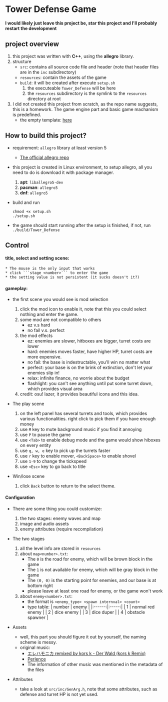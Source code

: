 # Tower Defense Game

**I would likely just leave this project be, star this project and I'll probably restart the development**

## project overview

1. this project was written with **C++**, using the **allegro** library.
2. structure
    * ```src```: contains all source code file and header (note that header files are in the ```inc``` subdirectory)
    * ```resources```: contain the assets of the game
    * ```build```: it will be created after execute ```setup.sh```
       1. the executeable ```Tower_Defense``` will be here
       2. the ```resources``` subdirectory is the symlink to the ```resources``` directory at root
3. I did not created this project from scratch, as the repo name suggests, this is a homework. The game engine part and basic game machanism is predefined.
    * the empty template: [here](https://drive.google.com/drive/folders/1vfwRhzD4txgvNgLjqe2RoL5-qFSouses)
   
## How to build this project?

* requirement: ```allegro``` library at least version 5
  * [The official allegro repo](https://github.com/liballeg/allegro5)

* this project is created in Linux environment, to setup allegro, all you need to do is download it with package manager.
  1. **apt**: ```liballegro5-dev```
  2. **pacman**: ```allegro5```
  3. **dnf**: ```allegro5```

* build and run
    ```
    chmod +x setup.sh
    ./setup.sh
    ```
* the game should start running after the setup is finished, if not, run ```./build/Tower_Defense```

## Control

#### title, select and setting scene:
    * The mouse is the only input that works
    * click ```stage <number>``` to enter the game
    * the setting value is not persistent (it sucks doesn't it?)

#### gameplay:
* the first scene you would see is mod selection
    1. click the mod icon to enable it, note that this you could select nothing and enter the game.
    2. some mod are not compatible to others
        * ez v.s hard
        * no fail v.s. perfect
    3. the mod effects
        * ez: enemies are slower, hitboxes are bigger, turret costs are lower
        * hard: enemies moves faster, have higher HP, turret costs are more expensive.
        * no fail: the base is indestructable, you'll win no matter what
        * perfect: your base is on the brink of extinction, don't let your enemies slip in!
        * relax: infinite finance, no worrie about the budget
        * flashlight: you can't see anything until put some turret down, which provides visual area
    4. credit: osu! lazer, it provides beautiful icons and this idea.

* The play scene
    1. on the left panel has several turrets and tools, which provides various functionalities. right click to pick them if you have enough money
    2. use ```M``` key to mute background music if you find it annoying
    3. use ```P``` to pause the game
    4. use ```<Tab>``` to enable debug mode and the game would show hiboxes on every entity
    5. use ```q, w, e``` key to pick up the turrets faster
    6. use ```r``` key to enable mover, ```<BackSpace>``` to enable shovel
    7. use ```1-9``` to change the tickspeed
    8. use ```<Esc>``` key to go back to title

* Win/lose scene
    1. click ```Back``` button to return to the select theme.

#### Configuration

* There are some thing you could customize:
    1. the two stages: enemy waves and map
    2. image and audio assets
    3. enemy attributes (require recompilation)

* The two stages
    1. all the level info are stored in ```resources```
    2. about ```map<number>.txt```:
       * The ```0``` is the road for enemy, which will be brown block in the game
       * The ```1``` is not available for enemy, which will be gray block in the game
       * The ```(0, 0)``` is the starting point for enemies, and our base is at bottom right
       * please leave at least one road for enemy, or the game won't work
    3. about ```enemy<number>.txt```:
       * the format is ```<enemy_type> <spawn internval> <count>```
       * type table:
         | number | enemy |
         |:------:|:-----:|
         | 1 | normal red enemy |
         | 2 | dice enemy |
         | 3 | dice duper |
         | 4 | obstacle spawner |
* Assets
  * well, this part you should figure it out by yourself, the naming scheme is messy.
  * original music:
    * [エレハモニカ remixed by kors k - Der Wald (kors k Remix)](https://www.youtube.com/watch?v=pvEBfEaBqNI)
    * [Perlence](https://youtu.be/uCZYK3jqNgU)
    * The information of other music was mentioned in the metadata of the files
    
* Attributes
  * take a look at ```src/inc/GenArg.h```, note that some attributes, such as defense and turret HP is not yet used.
    
